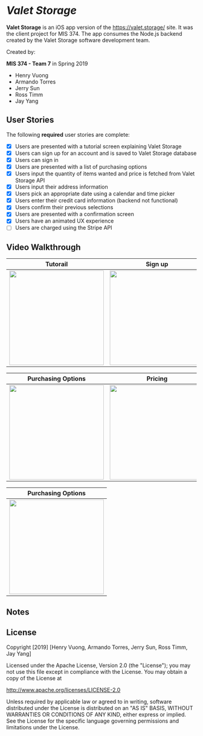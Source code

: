 # *Valet Storage*

**Valet Storage** is an iOS app version of the https://valet.storage/ site. It was the client project for MIS 374. The app consumes the Node.js backend created by the Valet Storage software development team.

Created by:

**MIS 374 - Team 7** in Spring 2019
- Henry Vuong
- Armando Torres
- Jerry Sun
- Ross Timm
- Jay Yang


## User Stories

The following **required** user stories are complete:

- [x] Users are presented with a tutorial screen explaining Valet Storage
- [x] Users can sign up for an account and is saved to Valet Storage database
- [x] Users can sign in
- [x] Users are presented with a list of purchasing options
- [x] Users input the quantity of items wanted and price is fetched from Valet Storage API
- [x] Users input their address information
- [x] Users pick an appropriate date using a calendar and time picker
- [x] Users enter their credit card information (backend not functional)
- [x] Users confirm their previous selections
- [x] Users are presented with a confirmation screen
- [x] Users have an animated UX experience
- [ ] Users are charged using the Stripe API

## Video Walkthrough

Tutorail            |  Sign up  | Sign in
:-------------------------:|:-------------------------:|:-------------------------:
<img src="https://recordit.co/1ZWo4rURKa.gif" width=250> | <img src="https://recordit.co/8MnjaT0sye.gif" width=250> | <img src="https://recordit.co/UooqQo1QNs.gif" width=250>

Purchasing Options            |  Pricing  | Input Address
:-------------------------:|:-------------------------:|:-------------------------:
<img src="https://recordit.co/mWooJUz68w.gif" width=250> | <img src="https://recordit.co/HbBOWUv8DB.gif" width=250> |<img src="http://g.recordit.co/pu7Fv1kQfi.gif" width=250>

Purchasing Options            |
:-------------------------:|
<img src="https://recordit.co/ikDvXAr9Yx.gif" width=250> |

## Notes



## License

Copyright [2019] [Henry Vuong, Armando Torres, Jerry Sun, Ross Timm, Jay Yang]

Licensed under the Apache License, Version 2.0 (the "License");
you may not use this file except in compliance with the License.
You may obtain a copy of the License at

http://www.apache.org/licenses/LICENSE-2.0

Unless required by applicable law or agreed to in writing, software
distributed under the License is distributed on an "AS IS" BASIS,
WITHOUT WARRANTIES OR CONDITIONS OF ANY KIND, either express or implied.
See the License for the specific language governing permissions and
limitations under the License.




